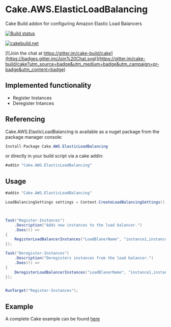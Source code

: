 # Cake.AWS.ElasticLoadBalancing
Cake Build addon for configuring Amazon Elastic Load Balancers

[![Build status](https://ci.appveyor.com/api/projects/status/w86dpcm8320m79ru?svg=true)](https://ci.appveyor.com/project/PhillipSharpe/cake-aws-elasticloadbalancing)

[![cakebuild.net](https://img.shields.io/badge/WWW-cakebuild.net-blue.svg)](http://cakebuild.net/)

[![Join the chat at https://gitter.im/cake-build/cake](https://badges.gitter.im/Join%20Chat.svg)](https://gitter.im/cake-build/cake?utm_source=badge&utm_medium=badge&utm_campaign=pr-badge&utm_content=badge)



## Implemented functionality

* Register Instances
* Deregister Intances



## Referencing

Cake.AWS.ElasticLoadBalancing is available as a nuget package from the package manager console:

```csharp
Install-Package Cake.AWS.ElasticLoadBalancing
```

or directly in your build script via a cake addin:

```csharp
#addin "Cake.AWS.ElasticLoadBalancing"
```



## Usage

```csharp
#addin "Cake.AWS.ElasticLoadBalancing"

LoadBalancingSettings settings = Context.CreateLoadBalancingSettings();



Task("Register-Instances")
    .Description("Adds new instances to the load balancer.")
    .Does(() =>
{
    RegisterLoadBalancerInstances("LoadBlanerName", "instance1,instance2,instance3", settings);
});

Task("Deregister-Instances")
    .Description("Deregisters instances from the load balancer.")
    .Does(() =>
{
    DeregisterLoadBalancerInstances("LoadBlanerName", "instance1,instance2,instance3", settings);
});


RunTarget("Register-Instances");
```



## Example

A complete Cake example can be found [here](https://github.com/SharpeRAD/Cake.AWS.ElasticLoadBalancing/blob/master/test/build.cake)
